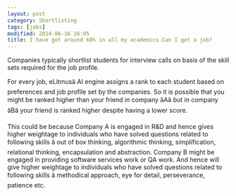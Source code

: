 ```yaml
---
layout: post
category: Shortlisting
tags: [jobs]
modified: 2014-06-16 16:05
title: I have got around 60% in all my academics.Can I get a job?
---
```




Companies typically shortlist students for interview calls on basis of the skill sets required for the job profile.  
  
  
For every job, eLitmusâ AI engine assigns a rank to each student based on preferences and job profile set by the companies. So it is possible that you might be ranked higher than your friend in company âAâ but in company âBâ your friend is ranked higher despite having a lower score.  
  
  
This could be because Company A is engaged in R&D and hence gives higher weightage to individuals who have solved questions related to following skills â out of box thinking, algorithmic thinking, simplification, relational thinking, encapsulation and abstraction. Company B might be engaged in providing software services work or QA work. And hence will give higher weightage to individuals who have solved questions related to following skills â methodical approach, eye for detail, perseverance, patience etc.

